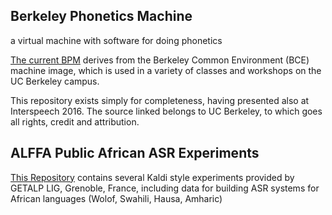 ## Berkeley Phonetics Machine
a virtual machine with software for doing phonetics

[The current BPM](http://linguistics.berkeley.edu/plab/guestwiki/index.php?title=Berkeley_Phonetics_Machine) derives from the Berkeley Common Environment (BCE) machine image, which is used in a variety of classes and workshops on the UC Berkeley campus.

This repository exists simply for completeness, having presented also at Interspeech 2016.
The source linked belongs to UC Berkeley, to which goes all rights, credit and attribution.

## ALFFA Public African ASR Experiments

[This Repository](https://github.com/besacier/ALFFA_PUBLIC) contains several Kaldi style experiments provided by GETALP LIG, Grenoble, France, including data for building ASR systems for African languages (Wolof, Swahili, Hausa, Amharic)
